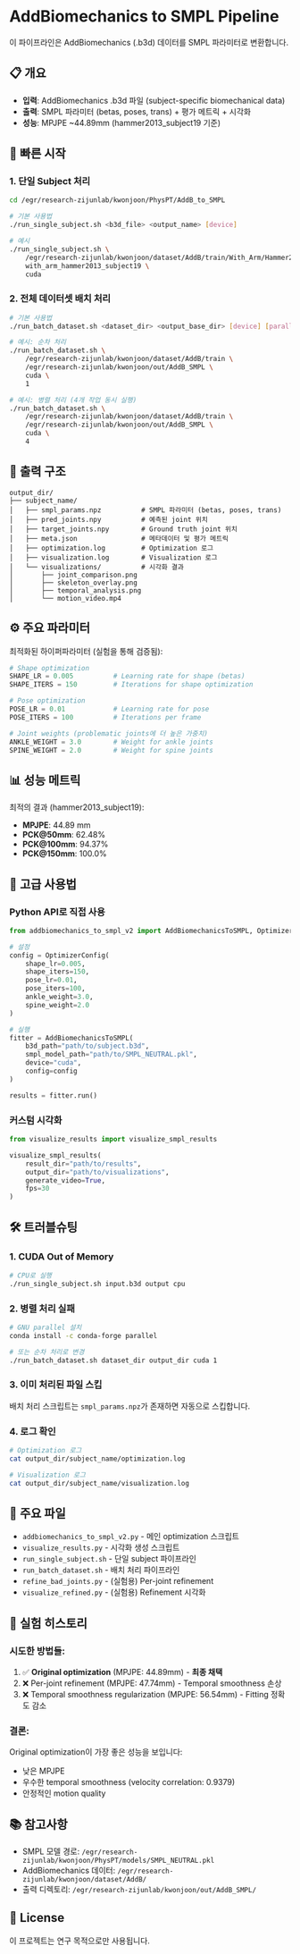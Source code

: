 # AddBiomechanics to SMPL Pipeline

이 파이프라인은 AddBiomechanics (.b3d) 데이터를 SMPL 파라미터로 변환합니다.

## 📋 개요

- **입력**: AddBiomechanics .b3d 파일 (subject-specific biomechanical data)
- **출력**: SMPL 파라미터 (betas, poses, trans) + 평가 메트릭 + 시각화
- **성능**: MPJPE ~44.89mm (hammer2013_subject19 기준)

## 🚀 빠른 시작

### 1. 단일 Subject 처리

```bash
cd /egr/research-zijunlab/kwonjoon/PhysPT/AddB_to_SMPL

# 기본 사용법
./run_single_subject.sh <b3d_file> <output_name> [device]

# 예시
./run_single_subject.sh \
    /egr/research-zijunlab/kwonjoon/dataset/AddB/train/With_Arm/Hammer2013_Formatted_With_Arm/subject19/subject19.b3d \
    with_arm_hammer2013_subject19 \
    cuda
```

### 2. 전체 데이터셋 배치 처리

```bash
# 기본 사용법
./run_batch_dataset.sh <dataset_dir> <output_base_dir> [device] [parallel_jobs]

# 예시: 순차 처리
./run_batch_dataset.sh \
    /egr/research-zijunlab/kwonjoon/dataset/AddB/train \
    /egr/research-zijunlab/kwonjoon/out/AddB_SMPL \
    cuda \
    1

# 예시: 병렬 처리 (4개 작업 동시 실행)
./run_batch_dataset.sh \
    /egr/research-zijunlab/kwonjoon/dataset/AddB/train \
    /egr/research-zijunlab/kwonjoon/out/AddB_SMPL \
    cuda \
    4
```

## 📂 출력 구조

```
output_dir/
├── subject_name/
│   ├── smpl_params.npz          # SMPL 파라미터 (betas, poses, trans)
│   ├── pred_joints.npy          # 예측된 joint 위치
│   ├── target_joints.npy        # Ground truth joint 위치
│   ├── meta.json                # 메타데이터 및 평가 메트릭
│   ├── optimization.log         # Optimization 로그
│   ├── visualization.log        # Visualization 로그
│   └── visualizations/          # 시각화 결과
│       ├── joint_comparison.png
│       ├── skeleton_overlay.png
│       ├── temporal_analysis.png
│       └── motion_video.mp4
```

## ⚙️ 주요 파라미터

최적화된 하이퍼파라미터 (실험을 통해 검증됨):

```python
# Shape optimization
SHAPE_LR = 0.005          # Learning rate for shape (betas)
SHAPE_ITERS = 150         # Iterations for shape optimization

# Pose optimization
POSE_LR = 0.01            # Learning rate for pose
POSE_ITERS = 100          # Iterations per frame

# Joint weights (problematic joints에 더 높은 가중치)
ANKLE_WEIGHT = 3.0        # Weight for ankle joints
SPINE_WEIGHT = 2.0        # Weight for spine joints
```

## 📊 성능 메트릭

최적의 결과 (hammer2013_subject19):
- **MPJPE**: 44.89 mm
- **PCK@50mm**: 62.48%
- **PCK@100mm**: 94.37%
- **PCK@150mm**: 100.0%

## 🔧 고급 사용법

### Python API로 직접 사용

```python
from addbiomechanics_to_smpl_v2 import AddBiomechanicsToSMPL, OptimizerConfig

# 설정
config = OptimizerConfig(
    shape_lr=0.005,
    shape_iters=150,
    pose_lr=0.01,
    pose_iters=100,
    ankle_weight=3.0,
    spine_weight=2.0
)

# 실행
fitter = AddBiomechanicsToSMPL(
    b3d_path="path/to/subject.b3d",
    smpl_model_path="path/to/SMPL_NEUTRAL.pkl",
    device="cuda",
    config=config
)

results = fitter.run()
```

### 커스텀 시각화

```python
from visualize_results import visualize_smpl_results

visualize_smpl_results(
    result_dir="path/to/results",
    output_dir="path/to/visualizations",
    generate_video=True,
    fps=30
)
```

## 🛠️ 트러블슈팅

### 1. CUDA Out of Memory
```bash
# CPU로 실행
./run_single_subject.sh input.b3d output cpu
```

### 2. 병렬 처리 실패
```bash
# GNU parallel 설치
conda install -c conda-forge parallel

# 또는 순차 처리로 변경
./run_batch_dataset.sh dataset_dir output_dir cuda 1
```

### 3. 이미 처리된 파일 스킵
배치 처리 스크립트는 `smpl_params.npz`가 존재하면 자동으로 스킵합니다.

### 4. 로그 확인
```bash
# Optimization 로그
cat output_dir/subject_name/optimization.log

# Visualization 로그
cat output_dir/subject_name/visualization.log
```

## 📝 주요 파일

- `addbiomechanics_to_smpl_v2.py` - 메인 optimization 스크립트
- `visualize_results.py` - 시각화 생성 스크립트
- `run_single_subject.sh` - 단일 subject 파이프라인
- `run_batch_dataset.sh` - 배치 처리 파이프라인
- `refine_bad_joints.py` - (실험용) Per-joint refinement
- `visualize_refined.py` - (실험용) Refinement 시각화

## 🧪 실험 히스토리

### 시도한 방법들:
1. ✅ **Original optimization** (MPJPE: 44.89mm) - **최종 채택**
2. ❌ Per-joint refinement (MPJPE: 47.74mm) - Temporal smoothness 손상
3. ❌ Temporal smoothness regularization (MPJPE: 56.54mm) - Fitting 정확도 감소

### 결론:
Original optimization이 가장 좋은 성능을 보입니다:
- 낮은 MPJPE
- 우수한 temporal smoothness (velocity correlation: 0.9379)
- 안정적인 motion quality

## 📚 참고사항

- SMPL 모델 경로: `/egr/research-zijunlab/kwonjoon/PhysPT/models/SMPL_NEUTRAL.pkl`
- AddBiomechanics 데이터: `/egr/research-zijunlab/kwonjoon/dataset/AddB/`
- 출력 디렉토리: `/egr/research-zijunlab/kwonjoon/out/AddB_SMPL/`

## 📄 License

이 프로젝트는 연구 목적으로만 사용됩니다.
